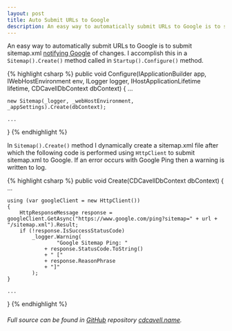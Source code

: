```yaml
---
layout: post
title: Auto Submit URLs to Google
description: An easy way to automatically submit URLs to Google is to submit sitemap.xml
---
```


An easy way to automatically submit URLs to Google is to submit sitemap.xml [notifying Google](https://developers.google.com/search/docs/guides/submit-URLs) of changes.
I accomplish this in a `Sitemap().Create()` method called in `Startup().Configure()` method.

{% highlight csharp %}
public void Configure(IApplicationBuilder app, IWebHostEnvironment env, ILogger<Startup> logger, IHostApplicationLifetime lifetime, CDCavellDbContext dbContext)
{
    ...

    new Sitemap(_logger, _webHostEnvironment, _appSettings).Create(dbContext);

    ...
}
{% endhighlight %}

In `Sitemap().Create()` method I dynamically create a sitemap.xml file after which the following code is performed using `HttpClient` to submit sitemap.xml to Google.
If an error occurs with Google Ping then a warning is written to log.

{% highlight csharp %}
public void Create(CDCavellDbContext dbContext)
{
    ...

    using (var googleClient = new HttpClient())
    {
        HttpResponseMessage response = googleClient.GetAsync("https://www.google.com/ping?sitemap=" + url + "/sitemap.xml").Result;
        if (!response.IsSuccessStatusCode)
            _logger.Warning(
                    "Google Sitemap Ping: "
                + response.StatusCode.ToString()
                + " ["
                + response.ReasonPhrase
                + "]"
            );
    }

    ...
}
{% endhighlight %}

###### Full source can be found in [GitHub](https://github.com/) repository [cdcavell.name](https://github.com/cdcavell/cdcavell.name).
